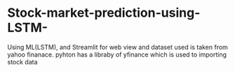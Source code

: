 # Stock-market-prediction-using-LSTM-
Using ML(LSTM), and Streamlit for web view and dataset used is taken from yahoo finanace. pyhton has a libraby of yfinance which is used to importing stock data
